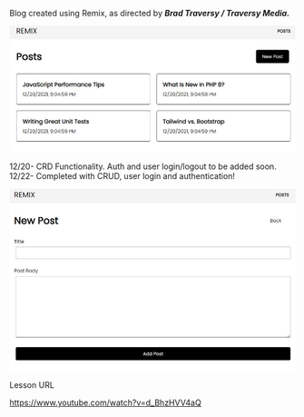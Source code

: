 Blog created using Remix, as directed by ***Brad Traversy / Traversy Media.***  

![blog-posts](remix-posts.jpg)

12/20- CRD Functionality. Auth and user login/logout to be added soon.
12/22- Completed with CRUD, user login and authentication!

![new-post](remix-newpost.jpg)

Lesson URL

https://www.youtube.com/watch?v=d_BhzHVV4aQ
